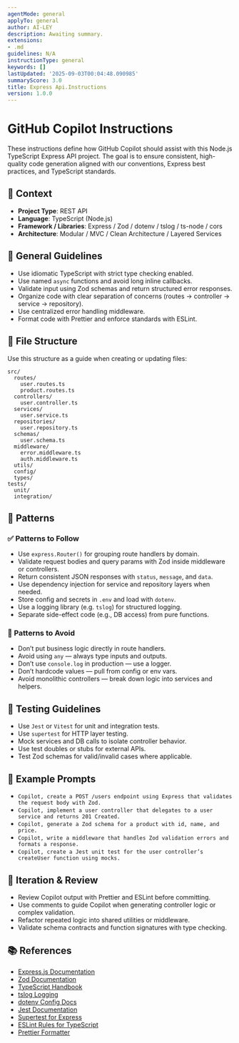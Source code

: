 ```yaml
---
agentMode: general
applyTo: general
author: AI-LEY
description: Awaiting summary.
extensions:
- .md
guidelines: N/A
instructionType: general
keywords: []
lastUpdated: '2025-09-03T00:04:48.090985'
summaryScore: 3.0
title: Express Api.Instructions
version: 1.0.0
---
```


# GitHub Copilot Instructions

These instructions define how GitHub Copilot should assist with this Node.js TypeScript Express API project. The goal is to ensure consistent, high-quality code generation aligned with our conventions, Express best practices, and TypeScript standards.

## 🧠 Context

- **Project Type**: REST API
- **Language**: TypeScript (Node.js)
- **Framework / Libraries**: Express / Zod / dotenv / tslog / ts-node / cors
- **Architecture**: Modular / MVC / Clean Architecture / Layered Services

## 🔧 General Guidelines

- Use idiomatic TypeScript with strict type checking enabled.
- Use named `async` functions and avoid long inline callbacks.
- Validate input using Zod schemas and return structured error responses.
- Organize code with clear separation of concerns (routes → controller → service → repository).
- Use centralized error handling middleware.
- Format code with Prettier and enforce standards with ESLint.

## 📁 File Structure

Use this structure as a guide when creating or updating files:

```text
src/
  routes/
    user.routes.ts
    product.routes.ts
  controllers/
    user.controller.ts
  services/
    user.service.ts
  repositories/
    user.repository.ts
  schemas/
    user.schema.ts
  middleware/
    error.middleware.ts
    auth.middleware.ts
  utils/
  config/
  types/
tests/
  unit/
  integration/
```

## 🧶 Patterns

### ✅ Patterns to Follow

- Use `express.Router()` for grouping route handlers by domain.
- Validate request bodies and query params with Zod inside middleware or controllers.
- Return consistent JSON responses with `status`, `message`, and `data`.
- Use dependency injection for service and repository layers when needed.
- Store config and secrets in `.env` and load with `dotenv`.
- Use a logging library (e.g. `tslog`) for structured logging.
- Separate side-effect code (e.g., DB access) from pure functions.

### 🚫 Patterns to Avoid

- Don’t put business logic directly in route handlers.
- Avoid using `any` — always type inputs and outputs.
- Don’t use `console.log` in production — use a logger.
- Don’t hardcode values — pull from config or env vars.
- Avoid monolithic controllers — break down logic into services and helpers.

## 🧪 Testing Guidelines

- Use `Jest` or `Vitest` for unit and integration tests.
- Use `supertest` for HTTP layer testing.
- Mock services and DB calls to isolate controller behavior.
- Use test doubles or stubs for external APIs.
- Test Zod schemas for valid/invalid cases where applicable.

## 🧩 Example Prompts

- `Copilot, create a POST /users endpoint using Express that validates the request body with Zod.`
- `Copilot, implement a user controller that delegates to a user service and returns 201 Created.`
- `Copilot, generate a Zod schema for a product with id, name, and price.`
- `Copilot, write a middleware that handles Zod validation errors and formats a response.`
- `Copilot, create a Jest unit test for the user controller’s createUser function using mocks.`

## 🔁 Iteration & Review

- Review Copilot output with Prettier and ESLint before committing.
- Use comments to guide Copilot when generating controller logic or complex validation.
- Refactor repeated logic into shared utilities or middleware.
- Validate schema contracts and function signatures with type checking.

## 📚 References

- [Express.js Documentation](https://expressjs.com/)
- [Zod Documentation](https://zod.dev/)
- [TypeScript Handbook](https://www.typescriptlang.org/docs/)
- [tslog Logging](https://github.com/fullstack-build/tslog)
- [dotenv Config Docs](https://github.com/motdotla/dotenv)
- [Jest Documentation](https://jestjs.io/)
- [Supertest for Express](https://github.com/visionmedia/supertest)
- [ESLint Rules for TypeScript](https://typescript-eslint.io/rules/)
- [Prettier Formatter](https://prettier.io/)